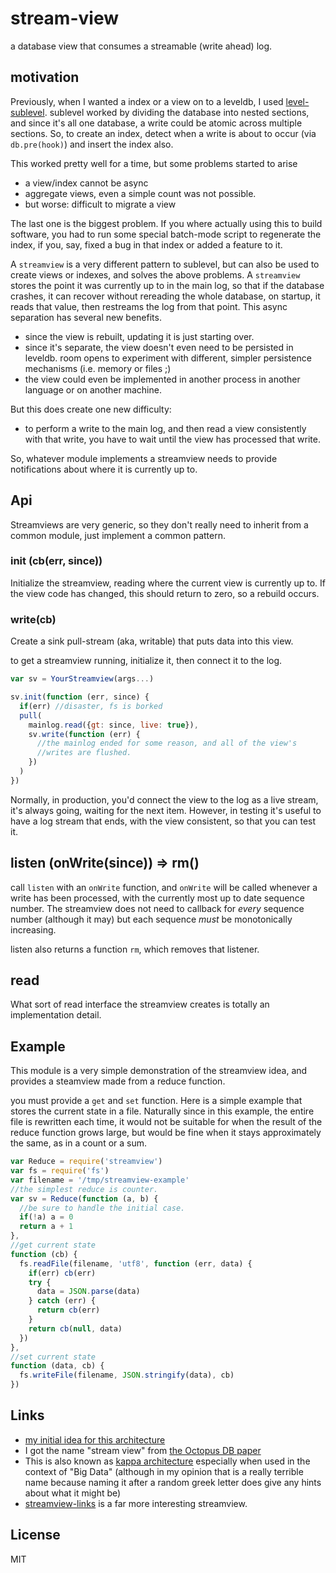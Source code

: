 # stream-view

a database view that consumes a streamable (write ahead) log.

## motivation

Previously, when I wanted a index or a view on to a leveldb,
I used [level-sublevel](https://github.com/dominictarr/level-sublevel).
sublevel worked by dividing the database into nested sections,
and since it's all one database, a write could be atomic across
multiple sections. So, to create an index, detect when a write is
about to occur (via `db.pre(hook)`) and insert the index also.

This worked pretty well for a time, but some problems started to arise

* a view/index cannot be async
* aggregate views, even a simple count was not possible.
* but worse: difficult to migrate a view

The last one is the biggest problem. If you where actually using this
to build software, you had to run some special batch-mode script to
regenerate the index, if you, say, fixed a bug in that index or added
a feature to it.

A `streamview` is a very different pattern to sublevel, but can also
be used to create views or indexes, and solves the above problems.
A `streamview` stores the point it was currently up to in the main log,
so that if the database crashes, it can recover without rereading the whole
database, on startup, it reads that value, then restreams the log from that point.
This async separation has several new benefits.

* since the view is rebuilt, updating it is just starting over.
* since it's separate, the view doesn't even need to be persisted in leveldb.
  room opens to experiment with different, simpler persistence mechanisms (i.e. memory or files ;)
* the view could even be implemented in another process in another language or on another machine.

But this does create one new difficulty:

* to perform a write to the main log, and then read a view consistently with that write, you have to wait until the view has processed that write.

So, whatever module implements a streamview needs to provide notifications about where it is currently up to.

## Api

Streamviews are very generic, so they don't really need to inherit from a common module,
just implement a common pattern.

### init (cb(err, since))

Initialize the streamview, reading where the current view is currently up to.
If the view code has changed, this should return to zero, so a rebuild occurs.

### write(cb)

Create a sink pull-stream (aka, writable) that puts data into this view.

to get a streamview running, initialize it, then connect it to the log.

``` js
var sv = YourStreamview(args...)

sv.init(function (err, since) {
  if(err) //disaster, fs is borked
  pull(
    mainlog.read({gt: since, live: true}),
    sv.write(function (err) {
      //the mainlog ended for some reason, and all of the view's
      //writes are flushed.
    })
  )
})
```

Normally, in production, you'd connect the view to the log as a live stream,
it's always going, waiting for the next item. However, in testing it's
useful to have a log stream that ends, with the view consistent, so that
you can test it.

## listen (onWrite(since)) => rm()

call `listen` with an `onWrite` function, and `onWrite`
will be called whenever a write has been processed, with the currently
most up to date sequence number. The streamview does not need to
callback for _every_ sequence number (although it may) but each
sequence _must_ be monotonically increasing. 

listen also returns a function `rm`, which removes that listener.

## read

What sort of read interface the streamview creates is totally an implementation detail.

## Example

This module is a very simple demonstration of the streamview idea,
and provides a steamview made from a reduce function.

you must provide a `get` and `set` function. Here is a simple example
that stores the current state in a file. Naturally since in this example,
the entire file is rewritten each time, it would not be suitable for when
the result of the reduce function grows large, but would be fine when it
stays approximately the same, as in a count or a sum.

``` js
var Reduce = require('streamview')
var fs = require('fs')
var filename = '/tmp/streamview-example'
//the simplest reduce is counter.
var sv = Reduce(function (a, b) {
  //be sure to handle the initial case.
  if(!a) a = 0
  return a + 1
},
//get current state
function (cb) {
  fs.readFile(filename, 'utf8', function (err, data) {
    if(err) cb(err)
    try {
      data = JSON.parse(data)
    } catch (err) {
      return cb(err)
    }
    return cb(null, data)
  })
},
//set current state
function (data, cb) {
  fs.writeFile(filename, JSON.stringify(data), cb)
})

```

## Links

* [my initial idea for this architecture](https://gist.github.com/dominictarr/2934a6aa17061a67d012)
* I got the name "stream view" from [the Octopus DB paper](https://infosys.uni-saarland.de/publications/DJ11.pdf)
* This is also known as [kappa architecture](http://milinda.pathirage.org/kappa-architecture.com/) especially when used in the context of "Big Data" (although in my opinion that is a really terrible name because naming it after a random greek letter does give any hints about what it might be)
* [streamview-links](https://github.com/dominictarr/streamview-links) is a far more interesting streamview.

## License

MIT








